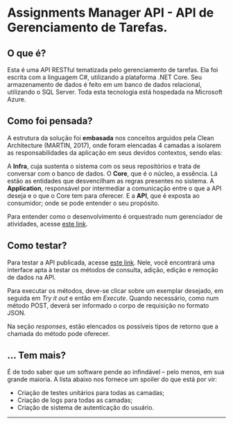 # Assignments Manager API - API de Gerenciamento de Tarefas. #

## O que é? ##
Esta é uma API RESTful tematizada pelo gerenciamento de tarefas. Ela foi escrita com a linguagem C#, utilizando a plataforma .NET Core. Seu armazenamento de dados é feito em um banco de dados relacional, utilizando o SQL Server. Toda esta tecnologia está hospedada na Microsoft Azure.

## Como foi pensada? ##
A estrutura da solução foi **embasada** nos conceitos arguidos pela Clean Architecture (MARTIN, 2017), onde foram elencadas 4 camadas a isolarem as responsabilidades da aplicação em seus devidos contextos, sendo elas:

A **Infra**, cuja sustenta o sistema com os seus repositórios e trata de conversar com o banco de dados.
O **Core**, que é o núcleo, a essência. Lá estão as entidades que desvencilham as regras presentes no sistema. 
A **Application**, responsável por intermediar a comunicação entre o que a API deseja e o que o Core tem para oferecer.
E a **API**, que é exposta ao consumidor; onde se pode entender o seu propósito.

Para entender como o desenvolvimento é orquestrado num gerenciador de atividades, acesse [este link](https://trello.com/invite/b/ZBsz5V2n/28648543c2bbda854ead91b37b1fb2c3/assignments-manager-api-board).

## Como testar? ##
Para testar a API publicada, acesse [este link](https://assignmentsmanagerapi20210322090832.azurewebsites.net/swagger/index.html). Nele, você encontrará uma interface apta à testar os métodos de consulta, adição, edição e remoção de dados na API.

Para executar os métodos, deve-se clicar sobre um exemplar desejado, em seguida em *Try it out* e então em *Execute*. Quando necessário, como num método POST, deverá ser informado o corpo de requisição no formato JSON.

Na seção *responses*, estão elencados os possíveis tipos de retorno que a chamada do método pode oferecer.

## ... Tem mais? ##
É de todo saber que um software pende ao infindável – pelo menos, em sua grande maioria.
A lista abaixo nos fornece um spoiler do que está por vir:
- Criação de testes unitários para todas as camadas;
- Criação de logs para todas as camadas;
- Criação de sistema de autenticação do usuário.
---
